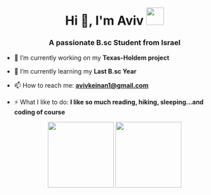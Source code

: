 <h1 align="center">Hi 👋, I'm Aviv <img height="40" src="https://emoji.gg/assets/emoji/7333-parrotdance.gif"></h1>
<h3 align="center">A passionate B.sc Student from Israel</h3>

- 🔭 I’m currently working on my **Texas-Holdem project**

- 🌱 I’m currently learning my **Last B.sc Year**

- 📫 How to reach me: **avivkeinan1@gmail.com**

- ⚡ What I like to do: **I like so much reading, hiking, sleeping...and coding of course**

<p align= "center">
  <img height= "150" src="https://github-readme-stats.vercel.app/api?username=avivk9&theme=react&show_icons=true&include_all_commits=true" />
  <img height= "150" src="https://github-readme-stats.vercel.app/api/top-langs/?username=avivk9&theme=react&layout=compact" />
</p>
